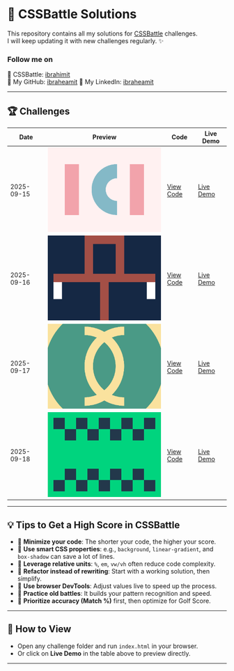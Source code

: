 # 🎨 CSSBattle Solutions

This repository contains all my solutions for [CSSBattle](https://cssbattle.dev/) challenges.  
I will keep updating it with new challenges regularly. ✨

### Follow me on

🔗 CSSBattle: [ibrahimit](https://cssbattle.dev/player/ibrahimit)  
🔗 My GitHub: [ibraheamit](https://github.com/ibraheamit)
🔗 My LinkedIn: [ibraheamit](https://www.linkedin.com/in/ibraheamit/)

---

## 🏆 Challenges

| Date       | Preview                                         | Code                                          | Live Demo                                                                            |
| ---------- | ----------------------------------------------- | --------------------------------------------- | ------------------------------------------------------------------------------------ |
| 2025-09-15 | ![Challenge](challenges/2025-09-15/preview.png) | [View Code](challenges/2025-09-15/index.html) | [Live Demo](https://ibraheamit.github.io/cssbattle-solutions/challenges/2025-09-15/) |
| 2025-09-16 | ![Challenge](challenges/2025-09-16/preview.png) | [View Code](challenges/2025-09-16/index.html) | [Live Demo](https://ibraheamit.github.io/cssbattle-solutions/challenges/2025-09-16/) |
| 2025-09-17 | ![Challenge](challenges/2025-09-17/preview.png) | [View Code](challenges/2025-09-17/index.html) | [Live Demo](https://ibraheamit.github.io/cssbattle-solutions/challenges/2025-09-17/) |
| 2025-09-18 | ![Challenge](challenges/2025-09-18/preview.png) | [View Code](challenges/2025-09-18/index.html) | [Live Demo](https://ibraheamit.github.io/cssbattle-solutions/challenges/2025-09-18/) |

---

## 💡 Tips to Get a High Score in CSSBattle

- 🔹 **Minimize your code**: The shorter your code, the higher your score.
- 🔹 **Use smart CSS properties**: e.g., `background`, `linear-gradient`, and `box-shadow` can save a lot of lines.
- 🔹 **Leverage relative units**: `%`, `em`, `vw/vh` often reduce code complexity.
- 🔹 **Refactor instead of rewriting**: Start with a working solution, then simplify.
- 🔹 **Use browser DevTools**: Adjust values live to speed up the process.
- 🔹 **Practice old battles**: It builds your pattern recognition and speed.
- 🔹 **Prioritize accuracy (Match %)** first, then optimize for Golf Score.

---

## 🚀 How to View

- Open any challenge folder and run `index.html` in your browser.
- Or click on **Live Demo** in the table above to preview directly.

---
